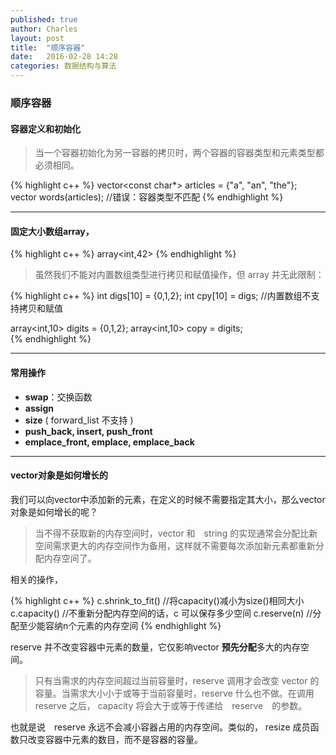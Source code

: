 ```yaml
---
published: true
author: Charles
layout: post
title:  "顺序容器"
date:   2016-02-28 14:28
categories: 数据结构与算法
---
```


### 顺序容器

#### 容器定义和初始化
> 当一个容器初始化为另一容器的拷贝时，两个容器的容器类型和元素类型都必须相同。

{% highlight c++ %}
vector<const char*> articles = {"a", "an", "the"};
vector<string> words(articles);     //错误：容器类型不匹配
{% endhighlight %}


----------


#### 固定大小数组array，

{% highlight c++ %}
array<int,42>
{% endhighlight %}

> 虽然我们不能对内置数组类型进行拷贝和赋值操作，但 array 并无此限制：

{% highlight c++ %}
int digs[10] = {0,1,2};
int cpy[10] = digs;                //内置数组不支持拷贝和赋值

array<int,10> digits = {0,1,2};
array<int,10> copy = digits;       
{% endhighlight %}


----------


#### 常用操作
- **swap**：交换函数
- **assign**
- **size** ( forward_list 不支持 )
- **push_back, insert, push_front**
- **emplace_front, emplace, emplace_back**


----------

#### vector对象是如何增长的
我们可以向vector中添加新的元素，在定义的时候不需要指定其大小，那么vector对象是如何增长的呢？

> 当不得不获取新的内存空间时，vector 和　string 的实现通常会分配比新空间需求更大的内存空间作为备用，这样就不需要每次添加新元素都重新分配内存空间了。

相关的操作，

{% highlight c++ %}
c.shrink_to_fit()            //将capacity()减小为size()相同大小
c.capacity()                 //不重新分配内存空间的话，c 可以保存多少空间
c.reserve(n)                 //分配至少能容纳n个元素的内存空间
{% endhighlight %}

reserve 并不改变容器中元素的数量，它仅影响vector **预先分配**多大的内存空间。

> 只有当需求的内存空间超过当前容量时，reserve 调用才会改变 vector 的容量。当需求大小小于或等于当前容量时，reserve 什么也不做。在调用 reserve 之后， capacity 将会大于或等于传递给　reserve　的参数。

也就是说　reserve 永远不会减小容器占用的内存空间。类似的， resize 成员函数只改变容器中元素的数目，而不是容器的容量。